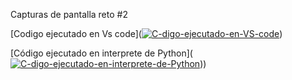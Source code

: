 Capturas de pantalla reto #2

[Codigo ejecutado en Vs code](<a href='https://postimg.cc/0bHcT4YC' target='_blank'><img src='https://i.postimg.cc/0bHcT4YC/C-digo-ejecutado-en-VS-code.jpg' border='0' alt='C-digo-ejecutado-en-VS-code'/></a>)

[Código ejecutado en interprete de Python](<a href='https://postimg.cc/Cd7vN5dX' target='_blank'><img src='https://i.postimg.cc/Cd7vN5dX/C-digo-ejecutado-en-interprete-de-Python.jpg' border='0' alt='C-digo-ejecutado-en-interprete-de-Python'/></a>))
